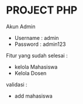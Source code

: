 # PROJECT PHP

Akun Admin
- Username : admin
- Password : admin123

Fitur yang sudah selesai :
- kelola Mahasiswa
- Kelola Dosen

validasi :
- add mahasiswa